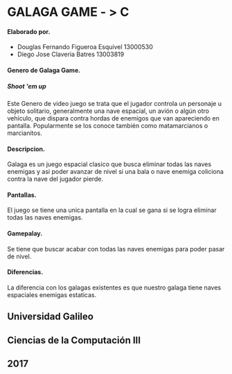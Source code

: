 <h1>GALAGA GAME - > C</h1>

<h4>Elaborado por.</h4>
<ul>
    <li>Douglas Fernando Figueroa Esquivel 13000530</li>
    <li>Diego Jose Claveria Batres 13003819</li>
</ul>
	
<h4>Genero de Galaga Game.</h4>
<h5> Shoot 'em up</h5>
Este Genero de video juego se trata que el jugador controla un personaje u objeto solitario, generalmente una nave espacial, un avión o algún otro vehículo, que dispara contra hordas de enemigos que van apareciendo en pantalla. Popularmente se los conoce también como matamarcianos o marcianitos. 


<h4>Descripcion.</h4>

Galaga es un juego espacial clasico que busca eliminar todas las naves enemigas y asi poder avanzar de nivel si una bala o nave enemiga coliciona contra la nave del jugador pierde.

<h4>Pantallas.</h4>

El juego se tiene una unica pantalla en la cual se gana si se logra eliminar todas las naves enemigas.
 
<h4>Gamepalay.</h4>

Se tiene que buscar acabar con todas las naves enemigas para poder pasar de nivel.

<h4>Diferencias.</h4>
La diferencia con los galagas existentes es que nuestro galaga tiene naves espaciales enemigas estaticas.

## Universidad Galileo
## Ciencias de la Computación III
## 2017
